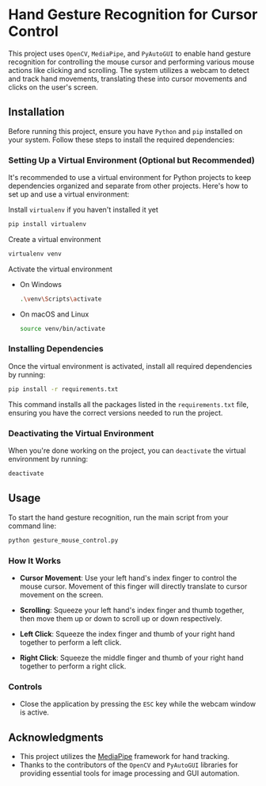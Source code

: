 # Hand Gesture Recognition for Cursor Control

This project uses `OpenCV`, `MediaPipe`, and `PyAutoGUI` to enable hand gesture recognition for controlling the mouse cursor and performing various mouse actions like clicking and scrolling. The system utilizes a webcam to detect and track hand movements, translating these into cursor movements and clicks on the user's screen.

## Installation

Before running this project, ensure you have `Python` and `pip` installed on your system. Follow these steps to install the required dependencies:

### Setting Up a Virtual Environment (Optional but Recommended)

It's recommended to use a virtual environment for Python projects to keep dependencies organized and separate from other projects. Here's how to set up and use a virtual environment:

Install `virtualenv` if you haven't installed it yet

```bash
pip install virtualenv
```

Create a virtual environment
```bash
virtualenv venv
```

Activate the virtual environment
- On Windows
    ```bash
    .\venv\Scripts\activate
    ```
- On macOS and Linux
    ```bash
    source venv/bin/activate
    ```

### Installing Dependencies

Once the virtual environment is activated, install all required dependencies by running:

```bash
pip install -r requirements.txt
```

This command installs all the packages listed in the `requirements.txt` file, ensuring you have the correct versions needed to run the project.

### Deactivating the Virtual Environment

When you're done working on the project, you can `deactivate` the virtual environment by running:

```bash
deactivate
```

## Usage

To start the hand gesture recognition, run the main script from your command line:

```bash
python gesture_mouse_control.py
```


### How It Works

- **Cursor Movement**: Use your left hand's index finger to control the mouse cursor. Movement of this finger will directly translate to cursor movement on the screen.

- **Scrolling**: Squeeze your left hand's index finger and thumb together, then move them up or down to scroll up or down respectively.

- **Left Click**: Squeeze the index finger and thumb of your right hand together to perform a left click.

- **Right Click**: Squeeze the middle finger and thumb of your right hand together to perform a right click.

### Controls

- Close the application by pressing the `ESC` key while the webcam window is active.

## Acknowledgments

- This project utilizes the [MediaPipe](https://google.github.io/mediapipe/) framework for hand tracking.
- Thanks to the contributors of the `OpenCV` and `PyAutoGUI` libraries for providing essential tools for image processing and GUI automation.
